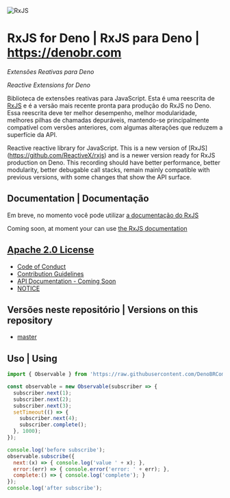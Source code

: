 ![RxJS](https://github.com/ReactiveX/rxjs/raw/master/docs_app/assets/Rx_Logo_S.png)

# RxJS for Deno | RxJS para Deno | https://denobr.com

_Extensões Reativas para Deno_

_Reactive Extensions for Deno_

Biblioteca de extensões reativas para JavaScript. Esta é uma reescrita de [RxJS](https://github.com/ReactiveX/rxjs) e é a versão mais recente pronta para produção do RxJS no Deno. Essa reescrita deve ter melhor desempenho, melhor modularidade, melhores pilhas de chamadas depuráveis, mantendo-se principalmente compatível com versões anteriores, com algumas alterações que reduzem a superfície da API.

Reactive reactive library for JavaScript. This is a new version of [RxJS] (https://github.com/ReactiveX/rxjs) and is a newer version ready for RxJS production on Deno. This recording should have better performance, better modularity, better debugable call stacks, remain mainly compatible with previous versions, with some changes that show the API surface.
 
## Documentation | Documentação
Em breve, no momento você pode utilizar [a documentação do RxJS](https://rxjs.dev/) 

Coming soon, at moment your can use [the RxJS documentation](https://rxjs.dev/) 

## [Apache 2.0 License](LICENSE.txt)

- [Code of Conduct](CODE_OF_CONDUCT.md)
- [Contribution Guidelines](CONTRIBUTING.md)
- [API Documentation - Coming Soon](#)
- [NOTICE](NOTICE.txt)

## Versões neste repositório | Versions on this repository

- [master](https://github.com/ReactiveX/rxjs/commits/master)

## Uso | Using

```js
import { Observable } from 'https://raw.githubusercontent.com/DenoBRComunitty/rxjs/master/mod.ts';

const observable = new Observable(subscriber => {
  subscriber.next(1);
  subscriber.next(2);
  subscriber.next(3);
  setTimeout(() => {
    subscriber.next(4);
    subscriber.complete();
  }, 1000);
});

console.log('before subscribe');
observable.subscribe({
  next:(x) => { console.log('value ' + x); },
  error:(err) => { console.error('error: ' + err); },
  complete:() => { console.log('complete'); }
});
console.log('after subscribe');
```
